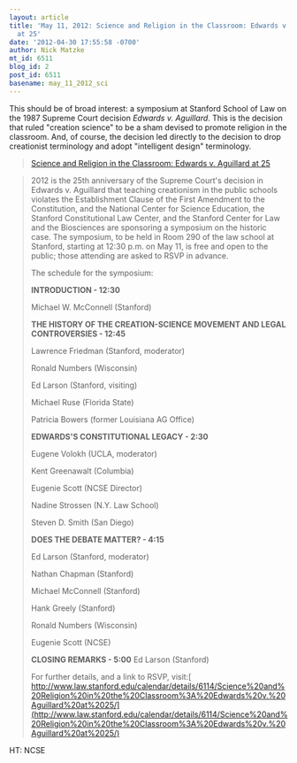 ```yaml
---
layout: article
title: 'May 11, 2012: Science and Religion in the Classroom: Edwards v. Aguillard
  at 25'
date: '2012-04-30 17:55:58 -0700'
author: Nick Matzke
mt_id: 6511
blog_id: 2
post_id: 6511
basename: may_11_2012_sci
---
```

This should be of broad interest: a symposium at Stanford School of Law on the 1987 Supreme Court decision _Edwards v. Aguillard_.  This is the decision that ruled "creation science" to be a sham devised to promote religion in the classroom.  And, of course, the decision led directly to the decision to drop creationist terminology and adopt "intelligent design" terminology.

> [Science and Religion in the Classroom: Edwards v. Aguillard at 25]()

> 2012 is the 25th anniversary of the Supreme Court's decision in
> Edwards v. Aguillard that teaching creationism in the public schools
> violates the Establishment Clause of the First Amendment to the
> Constitution, and the National Center for Science Education, the
> Stanford Constitutional Law Center, and the Stanford Center for Law
> and the Biosciences are sponsoring a symposium on the historic case.
> The symposium, to be held in Room 290 of the law school at Stanford,
> starting at 12:30 p.m. on May 11, is free and open to the public;
> those attending are asked to RSVP in advance.
> 
> The schedule for the symposium:
> 
> **INTRODUCTION - 12:30**
> 
> Michael W. McConnell (Stanford)
> 
> **THE HISTORY OF THE CREATION-SCIENCE MOVEMENT AND LEGAL CONTROVERSIES - 12:45**
> 
> Lawrence Friedman (Stanford, moderator)
> 
> Ronald Numbers (Wisconsin)
> 
> Ed Larson (Stanford, visiting)
> 
> Michael Ruse (Florida State)
> 
> Patricia Bowers (former Louisiana AG Office)
> 
> **EDWARDS'S CONSTITUTIONAL LEGACY - 2:30**
> 
> Eugene Volokh (UCLA, moderator)
> 
> Kent Greenawalt (Columbia)
> 
> Eugenie Scott (NCSE Director)
> 
> Nadine Strossen (N.Y. Law School)
> 
> Steven D. Smith (San Diego)
> 
> **DOES THE DEBATE MATTER? - 4:15**
> 
> Ed Larson (Stanford, moderator)
> 
> Nathan Chapman (Stanford)
> 
> Michael McConnell (Stanford)
> 
> Hank Greely (Stanford)
> 
> Ronald Numbers (Wisconsin)
> 
> Eugenie Scott (NCSE)
> 
> **CLOSING REMARKS - 5:00**
> Ed Larson (Stanford)
> 
> For further details, and a link to RSVP, visit:[
> http://www.law.stanford.edu/calendar/details/6114/Science%20and%20Religion%20in%20the%20Classroom%3A%20Edwards%20v.%20Aguillard%20at%2025/](http://www.law.stanford.edu/calendar/details/6114/Science%20and%20Religion%20in%20the%20Classroom%3A%20Edwards%20v.%20Aguillard%20at%2025/)

HT: NCSE
